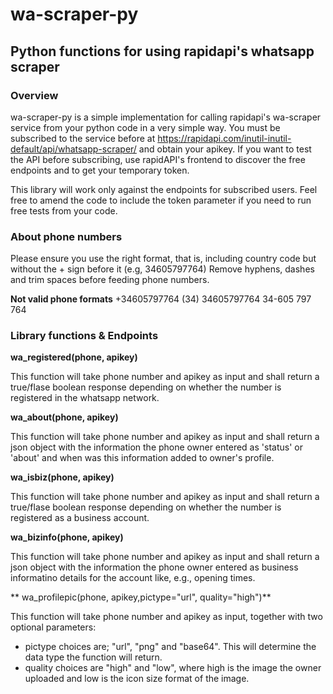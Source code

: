 # wa-scraper-py
## Python functions for using rapidapi's whatsapp scraper

### Overview
wa-scraper-py is a simple implementation for calling rapidapi's wa-scraper service from your python code in a very simple way.
You must be subscribed to the service before at https://rapidapi.com/inutil-inutil-default/api/whatsapp-scraper/ and obtain your apikey.
If you want to test the API before subscribing, use rapidAPI's frontend to discover the free endpoints and to get your temporary token.

This library will work only against the endpoints for subscribed users. Feel free to amend the code to include the token parameter if you need to run free tests from your code.

### About phone numbers
Please ensure you use the right format, that is, including country code but without the + sign before it (e.g, 34605797764)
Remove hyphens, dashes and trim spaces before feeding phone numbers.

**Not valid phone formats**
+34605797764
(34) 34605797764
34-605 797 764

### Library functions & Endpoints

**wa_registered(phone, apikey)**

This function will take phone number and apikey as input and shall return a true/flase boolean response depending on whether the number is registered in the whatsapp network.

**wa_about(phone, apikey)**

This function will take phone number and apikey as input and shall return a json object with the information the phone owner entered as 'status' or 'about' and when was this information added to owner's profile.


**wa_isbiz(phone, apikey)**

This function will take phone number and apikey as input and shall return a true/flase boolean response depending on whether the number is registered as a business account.

**wa_bizinfo(phone, apikey)**

This function will take phone number and apikey as input and shall return a json object with the information the phone owner entered as business informatino details for the account like, e.g., opening times.

** wa_profilepic(phone, apikey,pictype="url", quality="high")**

This function will take phone number and apikey as input, together with two optional parameters:
 - pictype choices are; "url", "png" and "base64". This will determine the data type the function will return.
 - quality choices are "high" and "low", where high is the image the owner uploaded and low is the icon size format of the image.





